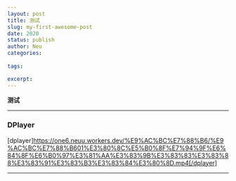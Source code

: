 ```yaml
---
layout: post
title: 测试
slug: my-first-awesome-post
date: 2020
status: publish
author: Neu
categories: 
  
tags: 

excerpt: 
---
```


**测试**

------
### DPlayer

[dplayer]https://one6.neuu.workers.dev/%E9%AC%BC%E7%88%B6/%E9%AC%BC%E7%88%B601%E3%80%8C%E5%B0%8F%E7%94%9F%E6%84%8F%E6%B0%97%E3%81%AA%E3%83%9B%E3%83%83%E3%83%88%E3%83%91%E3%83%B3%E3%83%84%E3%80%8D.mp4[/dplayer]

------

